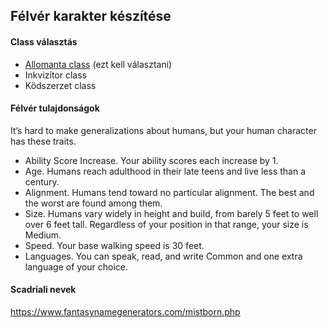 ## Félvér karakter készítése

#### Class választás
- [Allomanta class](./Allomanta%20class.md) (ezt kell választani)
- Inkvizítor class
- Ködszerzet class

#### Félvér tulajdonságok
It’s hard to make generalizations about humans, but your human character has these traits.
- Ability Score Increase. Your ability scores each increase by 1.
- Age. Humans reach adulthood in their late teens and live less than a century. 
- Alignment. Humans tend toward no particular alignment. The best and the worst are found among them. 
- Size. Humans vary widely in height and build, from barely 5 feet to well over 6 feet tall. Regardless of your position in that range, your size is Medium. 
- Speed. Your base walking speed is 30 feet. 
- Languages. You can speak, read, and write Common and one extra language of your choice.

#### Scadriali nevek
https://www.fantasynamegenerators.com/mistborn.php